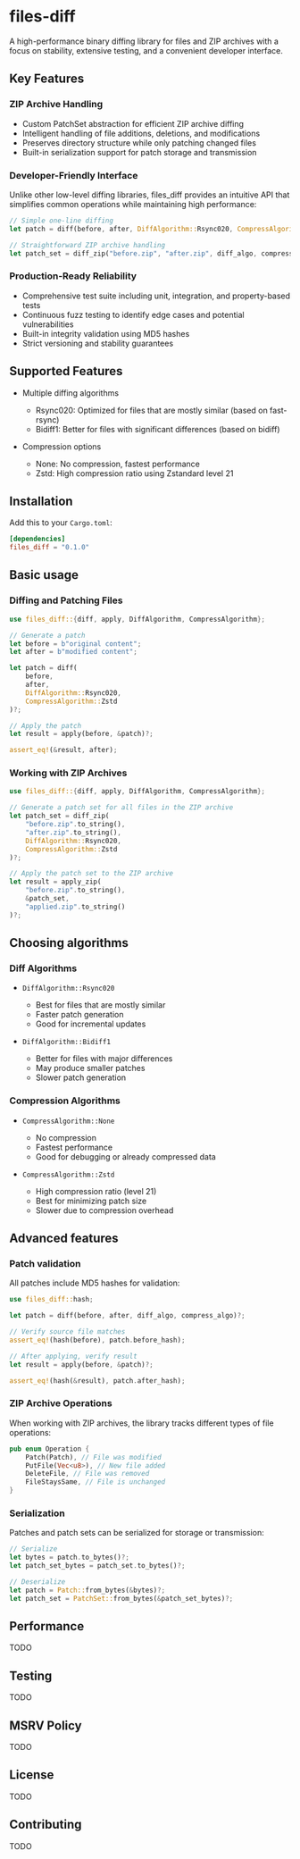 # files-diff

A high-performance binary diffing library for files and ZIP archives with a focus on stability, extensive testing, and a convenient developer interface.

## Key Features

### ZIP Archive Handling

- Custom PatchSet abstraction for efficient ZIP archive diffing
- Intelligent handling of file additions, deletions, and modifications
- Preserves directory structure while only patching changed files
- Built-in serialization support for patch storage and transmission

### Developer-Friendly Interface

Unlike other low-level diffing libraries, files_diff provides an intuitive API that simplifies common operations while maintaining high performance:

```rust
// Simple one-line diffing
let patch = diff(before, after, DiffAlgorithm::Rsync020, CompressAlgorithm::Zstd)?;

// Straightforward ZIP archive handling
let patch_set = diff_zip("before.zip", "after.zip", diff_algo, compress_algo)?;
```

### Production-Ready Reliability

- Comprehensive test suite including unit, integration, and property-based tests
- Continuous fuzz testing to identify edge cases and potential vulnerabilities
- Built-in integrity validation using MD5 hashes
- Strict versioning and stability guarantees

## Supported Features

- Multiple diffing algorithms

  - Rsync020: Optimized for files that are mostly similar (based on fast-rsync)
  - Bidiff1: Better for files with significant differences (based on bidiff)

- Compression options

  - None: No compression, fastest performance
  - Zstd: High compression ratio using Zstandard level 21

## Installation

Add this to your `Cargo.toml`:

```toml
[dependencies]
files_diff = "0.1.0"
```

## Basic usage

### Diffing and Patching Files

```rust
use files_diff::{diff, apply, DiffAlgorithm, CompressAlgorithm};

// Generate a patch
let before = b"original content";
let after = b"modified content";

let patch = diff(
    before,
    after,
    DiffAlgorithm::Rsync020,
    CompressAlgorithm::Zstd
)?;

// Apply the patch
let result = apply(before, &patch)?;

assert_eq!(&result, after);
```

### Working with ZIP Archives

```rust
use files_diff::{diff, apply, DiffAlgorithm, CompressAlgorithm};

// Generate a patch set for all files in the ZIP archive
let patch_set = diff_zip(
    "before.zip".to_string(),
    "after.zip".to_string(),
    DiffAlgorithm::Rsync020,
    CompressAlgorithm::Zstd
)?;

// Apply the patch set to the ZIP archive
let result = apply_zip(
    "before.zip".to_string(),
    &patch_set,
    "applied.zip".to_string()
)?;
```

## Choosing algorithms

### Diff Algorithms

- `DiffAlgorithm::Rsync020`
  - Best for files that are mostly similar
  - Faster patch generation
  - Good for incremental updates

- `DiffAlgorithm::Bidiff1`
  - Better for files with major differences
  - May produce smaller patches
  - Slower patch generation

### Compression Algorithms

- `CompressAlgorithm::None`
  - No compression
  - Fastest performance
  - Good for debugging or already compressed data

- `CompressAlgorithm::Zstd`
  - High compression ratio (level 21)
  - Best for minimizing patch size
  - Slower due to compression overhead

## Advanced features

### Patch validation

All patches include MD5 hashes for validation:

```rust
use files_diff::hash;

let patch = diff(before, after, diff_algo, compress_algo)?;

// Verify source file matches
assert_eq!(hash(before), patch.before_hash);

// After applying, verify result
let result = apply(before, &patch)?;

assert_eq!(hash(&result), patch.after_hash);
```

### ZIP Archive Operations

When working with ZIP archives, the library tracks different types of file operations:

```rust
pub enum Operation {
    Patch(Patch), // File was modified
    PutFile(Vec<u8>), // New file added
    DeleteFile, // File was removed
    FileStaysSame, // File is unchanged
}
```

### Serialization

Patches and patch sets can be serialized for storage or transmission:

```rust
// Serialize
let bytes = patch.to_bytes()?;
let patch_set_bytes = patch_set.to_bytes()?;

// Deserialize
let patch = Patch::from_bytes(&bytes)?;
let patch_set = PatchSet::from_bytes(&patch_set_bytes)?;
```

## Performance

TODO

## Testing

TODO

## MSRV Policy

TODO

## License

TODO

## Contributing

TODO
